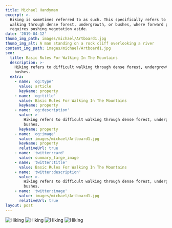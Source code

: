 ```yaml
---
title: Michael Handyman 
excerpt: >-
  Hiking is sometimes referred to as such. This specifically refers to difficult
  walking through dense forest, undergrowth, or bushes, where forward progress
  requires pushing vegetation aside.
date: '2019-04-12'
thumb_img_path: images/michael/Artboard1.jpg
thumb_img_alt: A man standing on a rock cliff overlooking a river
content_img_path: images/michael/Artboard1.jpg
seo:
  title: Basic Rules For Walking In The Mountains
  description: >-
    Hiking refers to difficult walking through dense forest, undergrowth, or
    bushes.
  extra:
    - name: 'og:type'
      value: article
      keyName: property
    - name: 'og:title'
      value: Basic Rules For Walking In The Mountains
      keyName: property
    - name: 'og:description'
      value: >-
        Hiking refers to difficult walking through dense forest, undergrowth, or
        bushes.
      keyName: property
    - name: 'og:image'
      value: images/michael/Artboard1.jpg
      keyName: property
      relativeUrl: true
    - name: 'twitter:card'
      value: summary_large_image
    - name: 'twitter:title'
      value: Basic Rules For Walking In The Mountains
    - name: 'twitter:description'
      value: >-
        Hiking refers to difficult walking through dense forest, undergrowth, or
        bushes.
    - name: 'twitter:image'
      value: images/michael/Artboard1.jpg
      relativeUrl: true
layout: post
---
```


![Hiking](/images/michael/Artboard1.jpg)
![Hiking](/images/michael/Artboard2.jpg)
![Hiking](/images/michael/Artboard3.jpg)
![Hiking](/images/michael/Artboard4.jpg)
